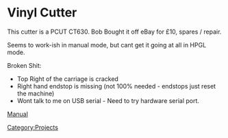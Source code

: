 # Vinyl Cutter

This cutter is a PCUT CT630. Bob Bought it off eBay for £10, spares /
repair.

Seems to work-ish in manual mode, but cant get it going at all in HPGL
mode.

Broken Shit:

-   Top Right of the carriage is cracked
-   Right hand endstop is missing (not 100% needed - endstops just reset
    the machine)
-   Wont talk to me on USB serial - Need to try hardware serial port.

[Manual](http://tech.ysquarestore.com/all_jpeg/instruction/CT630%20instruction%20(USB).pdf)

[Category:Projects](Category:Projects "wikilink")
